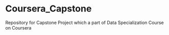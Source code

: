# Coursera_Capstone
Repository for Capstone Project which a part of Data Specialization Course on Coursera
